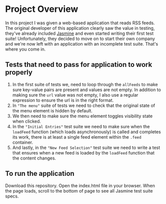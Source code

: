 # Project Overview

In this project I was given a web-based application that reads RSS feeds. The original developer of this application clearly saw the value in testing, they've already included [Jasmine](http://jasmine.github.io/) and even started writing their first test suite! Unfortunately, they decided to move on to start their own company and we're now left with an application with an incomplete test suite. That's where you come in.


## Tests that need to pass for application to work properly

1. In the first suite of tests we, need to loop through the `allFeeds` to make sure key-value pairs are present and values are not empty. In addition to making sure the `url` value was not empty, I also use a regular expression to ensure the url is in the right format.
2. In `"The menu"` suite of tests we need to check that the original state of the menu element is hidden by default.
3. We then need to make sure the menu element toggles visibility state when clicked.
4. In the `"Initial Entries"` test suite we need to make sure when the `loadFeed` function (which loads asynchronously) is called and completes its work, there is at least a single feed element within the `.feed` container.
5. And lastly, in the `"New Feed Selection"` test suite we need to write a test that ensures when a new feed is loaded by the `loadFeed` function that the content changes.


## To run the application

Download this repository. Open the index.html file in your browser. When the page loads, scroll to the bottom of page to see all Jasmine test suite specs.